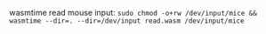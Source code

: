 wasmtime read mouse input:
`sudo chmod -o+rw /dev/input/mice && wasmtime --dir=. --dir=/dev/input read.wasm /dev/input/mice`
